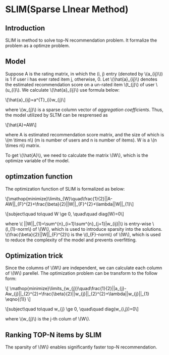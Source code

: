 # SLIM(Sparse LInear Method)

## Introduction
SLIM is method to solve top-N recommendation problem. It formalize the problem as a optimze problem.

## Model
Suppose A is the rating matrix, in which the (i, j) entry (denoted by \\(a_{ij}\\)) is 1 if user i has ever rated item j, otherwise, 0. Let \\(\\hat{a}\_{ij}\\) denotes the estimated recommendation score on a un-rated item \\(t\_{j}\\) of user \\(u_{i}\\). We calculate \\(\\hat{a}_{ij}\\) use formula below:

\\[\\hat{a}\_{ij}=a^{T}\_{i}w_{j}\\]

where \\(w_{j}\\) is a sparse column vector of *aggregation coefficients*. Thus, the model utilized by SLTM can be resprensed as

\\[\\hat{A}=AW\\]

where A is estimated recommendation score matrix, and the size of which is \\(m \\times n\\) (m is number of users and n is number of items). W is a \\(n \\times n\\) matrix.

To get \\(\\hat{A}\\), we need to calculate the matrix \\(W\\), which is the optimize variable of the model.

## optimzation function
The optimization function of SLIM is formalized as below:

\\[\\mathop{minimize}\\limits\_{W}\\quad\\frac{1}{2}\|\|A-AW\|\|\_{F}^{2}+\\frac{\\beta}{2}\|\|W\|\|\_{F}^{2}+\\lambda\|\|W\|\|\_{1}\\]

\\[subject\\quad to\\quad W \\ge 0, \\quad\\quad diag(W)=0\\]

where \\( \|\|W\|\|\_{1}=\\sum^{n}\_{i=1}\\sum^{n}\_{j=1}\|w\_{ij}\|\\) is entry-wise \\(l\_{1}-norm\\) of \\(W\\), which is used to introduce sparsity into the solutions. \\(\\frac{\\beta}{2}\|\|W\|\|\_{F}^{2}\\) is the \\(l\_{F}-norm\\) of \\(W\\), which is used to reduce the complexity of the model and prevents overfitting.

## Optimization trick
Since the columns of \\(W\\) are independent, we can calculate each column of \\(W\\) parellel. The optimization problem can be transform to the follow form:

\\[
\\mathop{minimize}\\limits\_{w\_{j}}\\quad\\frac{1}{2}\|\|a\_{j}-Aw\_{j}\|\|\_{2}^{2}+\\frac{\\beta}{2}\|\|w\_{j}\|\|\_{2}^{2}+\\lambda\|\|w\_{j}\|\|\_{1}
\\eqno{(1)}
\\]

\\[subject\\quad to\\quad w\_{j} \\ge 0, \\quad\\quad diag(w\_{i,j})=0\\]

where \\(w\_{j}\\) is the j-th colum of \\(W\\).

## Ranking TOP-N items by SLIM

The sparsity of \\(W\\) enables significantly faster top-N recommendation.
